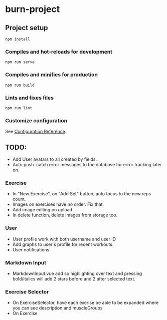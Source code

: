 # burn-project

## Project setup
```
npm install
```

### Compiles and hot-reloads for development
```
npm run serve
```

### Compiles and minifies for production
```
npm run build
```

### Lints and fixes files
```
npm run lint
```

### Customize configuration
See [Configuration Reference](https://cli.vuejs.org/config/).

## TODO:
* Add User avatars to all created by fields.
* Auto push .catch error messages to the database for error tracking later on.

### Exercise
* In "New Exercise", on "Add Set" button, auto focus to the new reps count.
* Images on exercises have no order. Fix that.
* Add image editing on upload
* In delete function, delete images from storage too.


### User
* User profile work with both username and user ID
* Add graphs to user's profile for recent workouts.
* User notifications

### Markdown Input
* MarkdownInput.vue add so highlighting over text and pressing bold/italics will add 2 stars before and 2 after selected text.

### Exercise Selector
* On ExerciseSelector, have each exerise be able to be expanded where you can see description and muscleGroups
* On Exercise 

